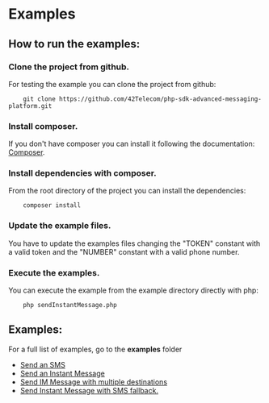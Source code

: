 Examples
=========

## How to run the examples:

### Clone the project from github.

For testing the example you can clone the project from github:
```
    git clone https://github.com/42Telecom/php-sdk-advanced-messaging-platform.git
```

### Install composer.

If you don't have composer you can install it following the documentation: [Composer](https://getcomposer.org/doc/00-intro.md).

### Install dependencies with composer.

From the root directory of the project you can install the dependencies:
```
    composer install
```

### Update the example files.

You have to update the examples files changing the "TOKEN" constant with a valid token and the "NUMBER" constant with a valid phone number.


### Execute the examples.

You can execute the example from the example directory directly with php:

```
    php sendInstantMessage.php
```

## Examples:

For a full list of examples, go to the **examples** folder
- [Send an SMS](https://github.com/42Telecom/php-sdk-advanced-messaging-platform/blob/master/examples/sendSMSMessage.php)
- [Send an Instant Message](https://github.com/42Telecom/php-sdk-advanced-messaging-platform/blob/master/examples/sendInstantMessage.php)
- [Send IM Message with multiple destinations](https://github.com/42Telecom/php-sdk-advanced-messaging-platform/blob/master/examples/sendMultipleMessage.php)
- [Send Instant Message with SMS fallback.](https://github.com/42Telecom/php-sdk-advanced-messaging-platform/blob/master/examples/sendInstantMessageWithSMSFallback.php)
